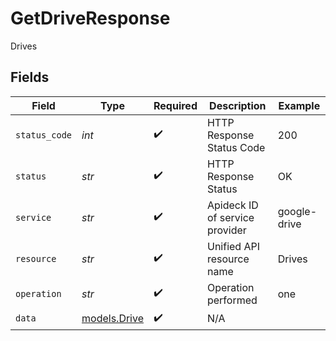 # GetDriveResponse

Drives


## Fields

| Field                              | Type                               | Required                           | Description                        | Example                            |
| ---------------------------------- | ---------------------------------- | ---------------------------------- | ---------------------------------- | ---------------------------------- |
| `status_code`                      | *int*                              | :heavy_check_mark:                 | HTTP Response Status Code          | 200                                |
| `status`                           | *str*                              | :heavy_check_mark:                 | HTTP Response Status               | OK                                 |
| `service`                          | *str*                              | :heavy_check_mark:                 | Apideck ID of service provider     | google-drive                       |
| `resource`                         | *str*                              | :heavy_check_mark:                 | Unified API resource name          | Drives                             |
| `operation`                        | *str*                              | :heavy_check_mark:                 | Operation performed                | one                                |
| `data`                             | [models.Drive](../models/drive.md) | :heavy_check_mark:                 | N/A                                |                                    |